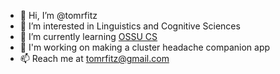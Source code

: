 - 👋 Hi, I’m @tomrfitz
- 👀 I’m interested in Linguistics and Cognitive Sciences
- 🌱 I’m currently learning [OSSU CS](https://github.com/ossu/computer-science)
- 💼 I'm working on making a cluster headache companion app
- 📫 Reach me at tomrfitz@gmail.com
